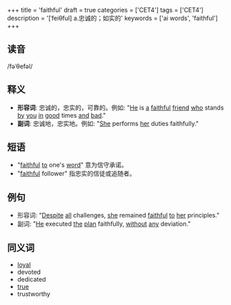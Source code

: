 +++
title = 'faithful'
draft = true
categories = ['CET4']
tags = ['CET4']
description = '[ˈfeiθful] a.忠诚的；如实的'
keywords = ['ai words', 'faithful']
+++

## 读音
/fəˈθefəl/

## 释义
- **形容词**: 忠诚的，忠实的，可靠的。例如: "[He](/zh/post/he/) is [a](/zh/post/a/) [faithful](/zh/post/faithful/) [friend](/zh/post/friend/) [who](/zh/post/who/) stands [by](/zh/post/by/) [you](/zh/post/you/) [in](/zh/post/in/) [good](/zh/post/good/) times [and](/zh/post/and/) [bad](/zh/post/bad/)."
- **副词**: 忠诚地，忠实地。例如: "[She](/zh/post/she/) performs [her](/zh/post/her/) duties faithfully."

## 短语
- "[faithful](/zh/post/faithful/) [to](/zh/post/to/) one's [word](/zh/post/word/)" 意为信守承诺。
- "[faithful](/zh/post/faithful/) follower" 指忠实的信徒或追随者。

## 例句
- 形容词: "[Despite](/zh/post/despite/) [all](/zh/post/all/) challenges, [she](/zh/post/she/) remained [faithful](/zh/post/faithful/) [to](/zh/post/to/) [her](/zh/post/her/) principles."
- 副词: "[He](/zh/post/he/) executed [the](/zh/post/the/) [plan](/zh/post/plan/) faithfully, [without](/zh/post/without/) [any](/zh/post/any/) deviation."

## 同义词
- [loyal](/zh/post/loyal/)
- devoted
- dedicated
- [true](/zh/post/true/)
- trustworthy
